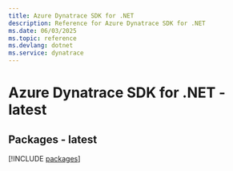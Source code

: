 ```yaml
---
title: Azure Dynatrace SDK for .NET
description: Reference for Azure Dynatrace SDK for .NET
ms.date: 06/03/2025
ms.topic: reference
ms.devlang: dotnet
ms.service: dynatrace
---
```

# Azure Dynatrace SDK for .NET - latest
## Packages - latest
[!INCLUDE [packages](dynatrace-index.md)]